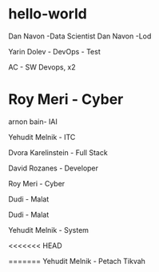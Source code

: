 # hello-world


Dan Navon -Data Scientist
Dan Navon -Lod

Yarin Dolev - DevOps - Test

AC - SW Devops, x2

Roy Meri - Cyber
=======

arnon bain- IAI



Yehudit Melnik - ITC



Dvora Karelinstein - Full Stack

David Rozanes - Developer

Roy Meri - Cyber

Dudi - Malat

Dudi - Malat

Yehudit Melnik - System

<<<<<<< HEAD


=======
Yehudit Melnik - Petach Tikvah

